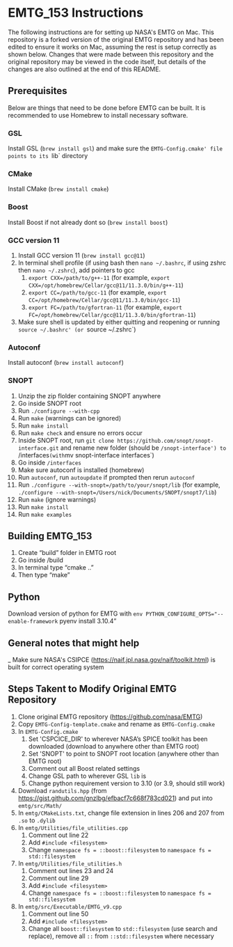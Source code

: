 # EMTG_153 Instructions
The following instructions are for setting up NASA's EMTG on Mac. This repository is a forked version of the original EMTG repository and has been edited to ensure it works on Mac, assuming the rest is setup correctly as shown below. Changes that were made between this repository and the original repository may be viewed in the code itself, but details of the changes are also outlined at the end of this README.


## Prerequisites
Below are things that need to be done before EMTG can be built. It is recommended to use Homebrew to install necessary software.


### GSL
Install GSL (`brew install gsl`) and make sure the `EMTG-Config.cmake' file points to its `lib` directory


### CMake
Install CMake (`brew install cmake`)


### Boost
Install Boost if not already dont so (`brew install boost`)


### GCC version 11
1. Install GCC version 11 (`brew install gcc@11`)
2. In terminal shell profile (if using bash then `nano ~/.bashrc`, if using zshrc then `nano ~/.zshrc`), add pointers to gcc
    1. `export CXX=/path/to/g++-11` (for example, `export CXX=/opt/homebrew/Cellar/gcc@11/11.3.0/bin/g++-11`)
    2. `export CC=/path/to/gcc-11` (for example, `export CC=/opt/homebrew/Cellar/gcc@11/11.3.0/bin/gcc-11`)
    3. `export FC=/path/to/gfortran-11` (for example, `export FC=/opt/homebrew/Cellar/gcc@11/11.3.0/bin/gfortran-11`)
4. Make sure shell is updated by either quitting and reopening or running `source ~/.bashrc' (or `source ~/.zshrc`)


### Autoconf
Install autoconf (`brew install autoconf`)


### SNOPT
1. Unzip the zip flolder containing SNOPT anywhere
2. Go inside SNOPT root
3. Run `./configure --with-cpp`
4. Run `make` (warnings can be ignored)
5. Run `make install`
6. Run `make check` and ensure no errors occur
7. Inside SNOPT root, run `git clone https://github.com/snopt/snopt-interface.git` and rename new folder (should be `/snopt-interface') to `/interfaces` (with `mv snopt-interface interfaces`)
8. Go inside `/interfaces`
9. Make sure autoconf is installed (homebrew)
10. Run `autoconf`, run `autoupdate` if prompted then rerun `autoconf`
11. Run `./configure --with-snopt=/path/to/your/snopt/lib` (for example, `./configure --with-snopt=/Users/nick/Documents/SNOPT/snopt7/lib`)
13. Run `make` (ignore warnings)
14. Run `make install`
15. Run `make examples`


## Building EMTG_153
1. Create “build” folder in EMTG root
2. Go inside /build
3. In terminal type “cmake ..”
4. Then type “make”


## Python
Download version of python for EMTG with `env PYTHON_CONFIGURE_OPTS="--enable-framework` pyenv install 3.10.4”


## General notes that might help
_ Make sure NASA's CSIPCE (https://naif.jpl.nasa.gov/naif/toolkit.html) is built for correct operating system


## Steps Takent to Modify Original EMTG Repository
1. Clone original EMTG repository (https://github.com/nasa/EMTG)
2. Copy `EMTG-Config-template.cmake` and rename as `EMTG-Config.cmake`
3. In `EMTG-Config.cmake`
    1. Set 'CSPCICE_DIR' to wherever NASA’s SPICE toolkit has been downloaded (download to anywhere other than EMTG root)
    2. Set 'SNOPT' to point to SNOPT root location (anywhere other than EMTG root)
    3. Comment out all Boost related settings
    4. Change GSL path to wherever GSL `lib` is
    5. Change python requirement version to 3.10 (or 3.9, should still work)
4. Download `randutils.hpp` (from https://gist.github.com/gnzlbg/efbacf7c668f783cd021) and put into `emtg/src/Math/`
5. In `emtg/CMakeLists.txt`, change file extension in lines 206 and 207 from `.so` to `.dylib`
6. In `emtg/Utilities/file_utilities.cpp`
    1. Comment out line 22
    2. Add `#include <filesystem>`
    3. Change `namespace fs = ::boost::filesystem` to `namespace fs = std::filesystem`
7. In `emtg/Utilities/file_utilities.h`
    1. Comment out lines 23 and 24
    2. Comment out line 29
    3. Add `#include <filesystem>`
    4. Change `namespace fs = ::boost::filesystem` to `namespace fs = std::filesystem`
8. In `emtg/src/Executable/EMTG_v9.cpp`
    1. Comment out line 50
    2. Add `#include <filesystem>`
    3. Change all `boost::filesystem` to `std::filesystem` (use search and replace), remove all `::` from `::std::filesystem` where necessary 
